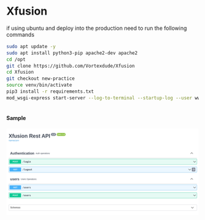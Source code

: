# Xfusion

if using ubuntu and deploy into the production need to run the following commands

``` bash
sudo apt update -y
sudo apt install python3-pip apache2-dev apache2
cd /opt
git clone https://github.com/Vortexdude/Xfusion
cd Xfusion
git checkout new-practice
source venv/bin/activate
pip3 install -r requirements.txt
mod_wsgi-express start-server --log-to-terminal --startup-log --user www-data



```
#### Sample 

![Sample screenshot](./sample.png)
